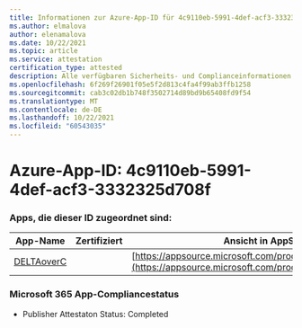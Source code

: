 ```yaml
---
title: Informationen zur Azure-App-ID für 4c9110eb-5991-4def-acf3-3332325d708f
ms.author: elmalova
author: elenamalova
ms.date: 10/22/2021
ms.topic: article
ms.service: attestation
certification_type: attested
description: Alle verfügbaren Sicherheits- und Complianceinformationen für 4c9110eb-5991-4def-acf3-3332325d708f.
ms.openlocfilehash: 6f269f26901f05e5f2d813c4fa4f99ab3ffb1258
ms.sourcegitcommit: cab3c02db1b748f3502714d89bd9b65408fd9f54
ms.translationtype: MT
ms.contentlocale: de-DE
ms.lasthandoff: 10/22/2021
ms.locfileid: "60543035"
---
```

# <a name="azure-app-id-4c9110eb-5991-4def-acf3-3332325d708f"></a>Azure-App-ID: 4c9110eb-5991-4def-acf3-3332325d708f


### <a name="apps-associated-with-this-id"></a>Apps, die dieser ID zugeordnet sind:
| **App-Name** | **Zertifiziert** | **Ansicht in AppSource** |
|--------------|---------------|-----------------------|
| [DELTAoverC](https://docs.microsoft.com/microsoft-365-app-certification/forward/WA200003286) |  | [https://appsource.microsoft.com/product/office/WA200003286](https://appsource.microsoft.com/product/office/WA200003286) |

### <a name="microsoft-365-app-compliance-status"></a>Microsoft 365 App-Compliancestatus
- Publisher Attestaton Status: Completed
